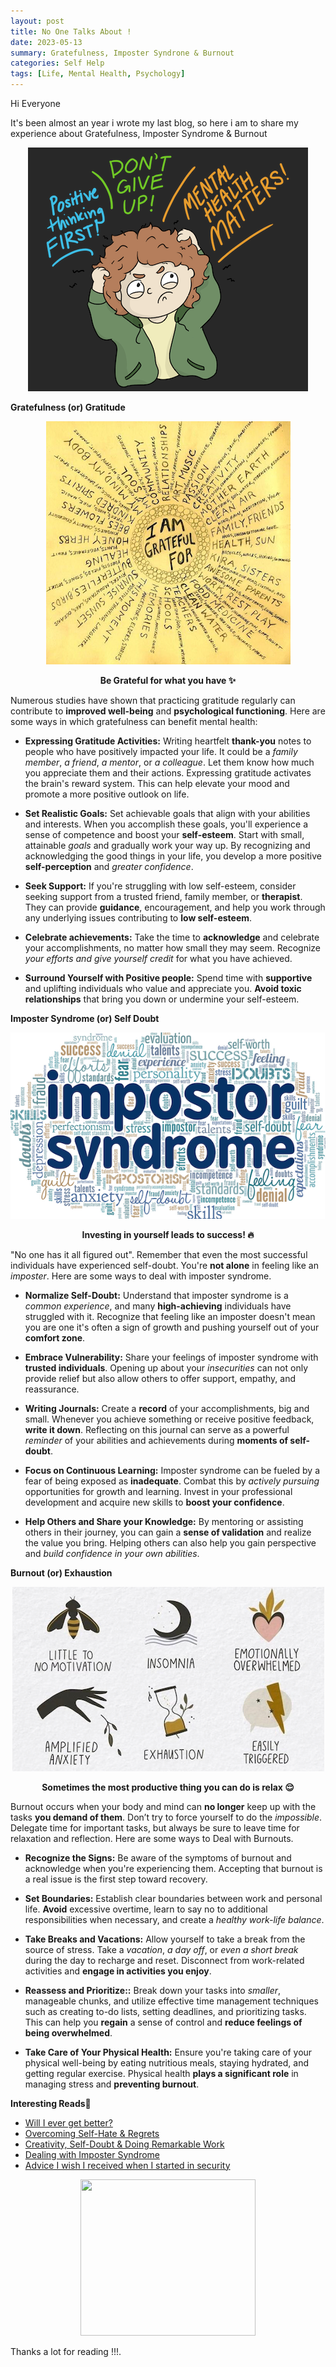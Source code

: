 ```yaml
---
layout: post
title: No One Talks About !
date: 2023-05-13
summary: Gratefulness, Imposter Syndrone & Burnout
categories: Self Help
tags: [Life, Mental Health, Psychology]
---
```


Hi Everyone

It's been almost an year i wrote my last blog, so here i am to share my experience about Gratefulness, Imposter Syndrome & Burnout

<p align="center">
  <img src="/images/mental/mental-health-logo.png"> 
</p>

**Gratefulness (or) Gratitude**

<p align="center">
  <img src="/images/mental/gratitude.png">
</p>

<p align="center"><strong>Be Grateful for what you have ✨</strong></p>

Numerous studies have shown that practicing gratitude regularly can contribute to **improved well-being** and **psychological functioning**. Here are some ways in which gratefulness can benefit mental health:

* **Expressing Gratitude Activities:** Writing heartfelt **thank-you** notes to people who have positively impacted your life. It could be a _family member_, _a friend_, _a mentor_, or _a colleague_. Let them know how much you appreciate them and their actions. Expressing gratitude activates the brain's reward system. This can help elevate your mood and promote a more positive outlook on life.

* **Set Realistic Goals:** Set achievable goals that align with your abilities and interests. When you accomplish these goals, you'll experience a sense of competence and boost your **self-esteem**. Start with small, attainable _goals_ and gradually work your way up. By recognizing and acknowledging the good things in your life, you develop a more positive **self-perception** and _greater confidence_.

* **Seek Support:** If you're struggling with low self-esteem, consider seeking support from a trusted friend, family member, or **therapist**. They can provide **guidance**, encouragement, and help you work through any underlying issues contributing to **low self-esteem**.

* **Celebrate achievements:** Take the time to **acknowledge** and celebrate your accomplishments, no matter how small they may seem. Recognize _your efforts and give yourself credit_ for what you have achieved.

* **Surround Yourself with Positive people:** Spend time with **supportive** and uplifting individuals who value and appreciate you. **Avoid toxic relationships** that bring you down or undermine your self-esteem.

**Imposter Syndrome (or) Self Doubt**

<p align="center">
  <img src="/images/mental/imposter-syndrome.png">
</p>

<p align="center"><strong>Investing in yourself leads to success! 🔥</strong></p>

"No one has it all figured out". Remember that even the most successful individuals have experienced self-doubt. You're **not alone** in feeling like an _imposter_. Here are some ways to deal with imposter syndrome.

* **Normalize Self-Doubt:** Understand that imposter syndrome is a _common experience_, and many **high-achieving** individuals have struggled with it. Recognize that feeling like an imposter doesn't mean you are one it's often a sign of growth and pushing yourself out of your **comfort zone**.

* **Embrace Vulnerability:** Share your feelings of imposter syndrome with **trusted individuals**. Opening up about your _insecurities_ can not only provide relief but also allow others to offer support, empathy, and reassurance.

* **Writing Journals:** Create a **record** of your accomplishments, big and small. Whenever you achieve something or receive positive feedback, **write it down**. Reflecting on this journal can serve as a powerful _reminder_ of your abilities and achievements during **moments of self-doubt**.

* **Focus on Continuous Learning:** Imposter syndrome can be fueled by a fear of being exposed as **inadequate**. Combat this by _actively pursuing_ opportunities for growth and learning. Invest in your professional development and acquire new skills to **boost your confidence**.

* **Help Others and Share your Knowledge:** By mentoring or assisting others in their journey, you can gain a **sense of validation** and realize the value you bring. Helping others can also help you gain perspective and _build confidence in your own abilities_.

**Burnout (or) Exhaustion**

<p align="center">
  <img src="/images/mental/burnout.png">
</p>

<p align="center"><strong>Sometimes the most productive thing you can do is relax 😌</strong></p>

Burnout occurs when your body and mind can **no longer** keep up with the tasks **you demand of them**. Don’t try to force yourself to do the _impossible_. Delegate time for important tasks, but always be sure to leave time for relaxation and reflection. Here are some ways to Deal with Burnouts.

* **Recognize the Signs:** Be aware of the symptoms of burnout and acknowledge when you're experiencing them. Accepting that burnout is a real issue is the first step toward recovery.

* **Set Boundaries:** Establish clear boundaries between work and personal life. **Avoid** excessive overtime, learn to say no to additional responsibilities when necessary, and create a _healthy work-life balance_.

* **Take Breaks and Vacations:** Allow yourself to take a break from the source of stress. Take a _vacation_, _a day off_, or _even a short break_ during the day to recharge and reset. Disconnect from work-related activities and **engage in activities you enjoy**.

* **Reassess and Prioritize::** Break down your tasks into _smaller_, manageable chunks, and utilize effective time management techniques such as creating to-do lists, setting deadlines, and prioritizing tasks. This can help you **regain** a sense of control and **reduce feelings of being overwhelmed**.

* **Take Care of Your Physical Health:** Ensure you're taking care of your physical well-being by eating nutritious meals, staying hydrated, and getting regular exercise. Physical health **plays a significant role** in managing stress and **preventing burnout**.

**Interesting Reads📝**   
* [Will I ever get better?](https://s0md3v.github.io/blog/will-i-get-better)
* [Overcoming Self-Hate & Regrets](https://s0md3v.github.io/blog/self-hate-and-regrets)
* [Creativity, Self-Doubt & Doing Remarkable Work](https://s0md3v.github.io/blog/creativity-and-self-doubt)
* [Dealing with Imposter Syndrome](https://itsc0rg1.medium.com/dealing-with-imposter-syndrome-a5e044d31b68)
* [Advice I wish I received when I started in security](https://itsc0rg1.medium.com/advice-i-wish-i-received-when-i-started-in-security-e47552033d57)

<p align="center">
  <img src="https://media.giphy.com/media/Rb0qg5uHQXQ1rP6Pw5/giphy.gif" width="280" height="250">
</p>

Thanks a lot for reading !!!.
